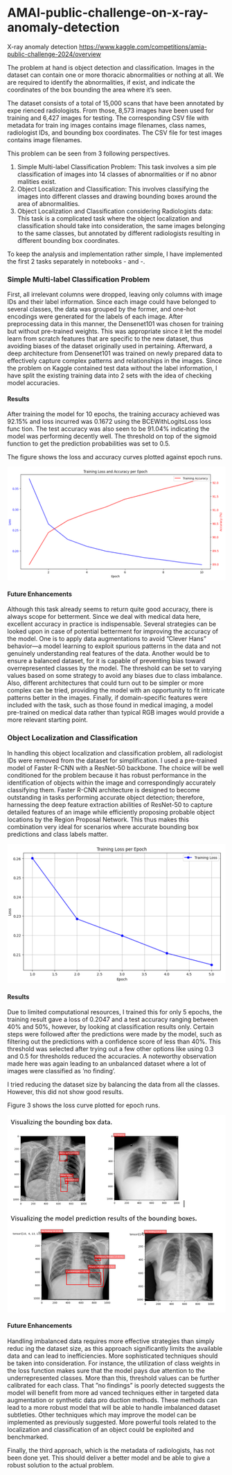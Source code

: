 # AMAI-public-challenge-on-x-ray-anomaly-detection
X-ray anomaly detection https://www.kaggle.com/competitions/amia-public-challenge-2024/overview

The problem at hand is object detection and classification. Images in the dataset
 can contain one or more thoracic abnormalities or nothing at all. We are required
 to identify the abnormalities, if exist, and indicate the coordinates of the box
 bounding the area where it’s seen.

The dataset consists of a total of 15,000 scans that have been annotated by expe
rienced radiologists. From those, 8,573 images have been used for training and
 6,427 images for testing. The corresponding CSV file with metadata for train
ing images contains image filenames, class names, radiologist IDs, and bounding
 box coordinates. The CSV file for test images contains image filenames.

  This problem can be seen from 3 following perspectives.
 1. Simple Multi-label Classification Problem: This task involves a sim
ple classification of images into 14 classes of abnormalities or if no abnor
malities exist.
 2.  Object Localization and Classification: This involves classifying the
 images into different classes and drawing bounding boxes around the area
 of abnormalities.
 3.  Object Localization and Classification considering Radiologists
 data: This task is a complicated task where the object localization and
 classification should take into consideration, the same images belonging
 to the same classes, but annotated by different radiologists resulting in
 different bounding box coordinates.
 
 To keep the analysis and implementation rather simple, I have implemented
 the first 2 tasks separately in notebooks - and -.

### Simple Multi-label Classification Problem

  First, all irrelevant columns were dropped, leaving only columns with image IDs
 and their label information. Since each image could have belonged to several
 classes, the data was grouped by the former, and one-hot encodings were generated for the labels of each image. After preprocessing data in this manner, the Densenet101 was chosen for training but without pre-trained weights. This
 was appropriate since it let the model learn from scratch features that are specific to the new dataset, thus avoiding biases of the dataset originally used in
 pertaining. Afterward, a deep architecture from Densenet101 was trained on
 newly prepared data to effectively capture complex patterns and relationships
 in the images. Since the problem on Kaggle contained test data without the
 label information, I have split the existing training data into 2 sets with the
 idea of checking model accuracies.

#### Results 
After training the model for 10 epochs, the training accuracy achieved was
 92.15% and loss incurred was 0.1672 using the BCEWithLogitsLoss loss func
tion. The test accuracy was also seen to be 91.04% indicating the model was
 performing decently well. The threshold on top of the sigmoid function to get
 the prediction probabilities was set to 0.5.
 
 The figure shows the loss and accuracy curves plotted against epoch runs.

 
  ![Classification Result](https://github.com/prajnabhat111/AMAI-public-challenge-on-x-ray-anomaly-detection/blob/main/Images/Result%20Classification.png?raw=True "Classification Result")

 #### Future Enhancements 

 Although this task already seems to return quite good accuracy, there is always
 scope for betterment. Since we deal with medical data here, excellent accuracy
 in practice is indispensable.
 Several strategies can be looked upon in case of potential betterment for
 improving the accuracy of the model. One is to apply data augmentations to
 avoid ”Clever Hans” behavior—a model learning to exploit spurious patterns
 in the data and not genuinely understanding real features of the data. Another
 would be to ensure a balanced dataset, for it is capable of preventing bias toward
 overrepresented classes by the model. The threshold can be set to varying
 values based on some strategy to avoid any biases due to class imbalance. Also,
 different architectures that could turn out to be simpler or more complex can be
 tried, providing the model with an opportunity to fit intricate patterns better
 in the images. Finally, if domain-specific features were included with the task,
 such as those found in medical imaging, a model pre-trained on medical data
 rather than typical RGB images would provide a more relevant starting point.

 ### Object Localization and Classification

 In handling this object localization and classification problem, all radiologist IDs
 were removed from the dataset for simplification. 
 I used a pre-trained model of Faster R-CNN with a ResNet-50 backbone.
 The choice will be well conditioned for the problem because it has robust performance in the identification of objects within the image and correspondingly
 accurately classifying them. Faster R-CNN architecture is designed to become
 outstanding in tasks performing accurate object detection; therefore, harnessing
 the deep feature extraction abilities of ResNet-50 to capture detailed features
 of an image while efficiently proposing probable object locations by the Region
 Proposal Network. This thus makes this combination very ideal for scenarios
 where accurate bounding box predictions and class labels matter.

 ![Object Detection Result](https://github.com/prajnabhat111/AMAI-public-challenge-on-x-ray-anomaly-detection/blob/main/Images/Result%20Object%20Detection.png?raw=True "Object Detection Result")

  #### Results 

  Due to limited computational resources, I trained this for only 5 epochs, the
 training result gave a loss of 0.2047 and a test accuracy ranging between 40%
 and 50%, however, by looking at classification results only. Certain steps were
 followed after the predictions were made by the model, such as filtering out
 the predictions with a confidence score of less than 40%. This threshold was
 selected after trying out a few other options like using 0.3 and 0.5 for thresholds
 reduced the accuracies. A noteworthy observation made here was again leading
 to an unbalanced dataset where a lot of images were classified as ’no finding’.
 
 I tried reducing the dataset size by balancing the data from all the classes.
 However, this did not show good results.
 
 Figure 3 shows the loss curve plotted for epoch runs.

 ![Visualisation Image](https://github.com/prajnabhat111/AMAI-public-challenge-on-x-ray-anomaly-detection/blob/main/Images/Visualisation%20Image.png?raw=True "Visualisation Image")

 #### Future Enhancements 

 Handling imbalanced data requires more effective strategies than simply reduc
ing the dataset size, as this approach significantly limits the available data and
 can lead to inefficiencies. More sophisticated techniques should be taken into
 consideration. For instance, the utilization of class weights in the loss function
 makes sure that the model pays due attention to the underrepresented classes.
 More than this, threshold values can be further calibrated for each class. That
 ”no findings” is poorly detected suggests the model will benefit from more ad
vanced techniques either in targeted data augmentation or synthetic data pro
duction methods. These methods can lead to a more robust model that will
 be able to handle imbalanced dataset subtleties. Other techniques which may
 improve the model can be implemented as previously suggested. More powerful
 tools related to the localization and classification of an object could be exploited
 and benchmarked.
 
 Finally, the third approach, which is the metadata of radiologists, has not
 been done yet. This should deliver a better model and be able to give a robust
 solution to the actual problem.
 
